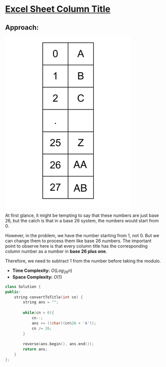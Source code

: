 # [Excel Sheet Column Title](https://leetcode.com/problems/excel-sheet-column-title/)

## Approach:
![Table Mapping](ExcelSheetColumnTitle.png)

At first glance, it might be tempting to say that these numbers are just base 26, but the catch is that in a base 26 system, the numbers would start from 0.

However, in the problem, we have the number starting from 1, not 0. But we can change them to process them like base 26 numbers. The important point to observe here is that every column title has the corresponding column number as a number in **base 26 plus one**.

Therefore, we need to subtract 1 from the number before taking the modulo.

- **Time Complexity:** $O(Log_{26}n)$
- **Space Complexity:** $O(1)$
  

```cpp
class Solution {
public:
    string convertToTitle(int cn) {
        string ans = "";

        while(cn > 0){
            cn--;
            ans += ((char)(cn%26 + 'A'));
            cn /= 26;
        }

        reverse(ans.begin(), ans.end());
        return ans;
    }
};
```